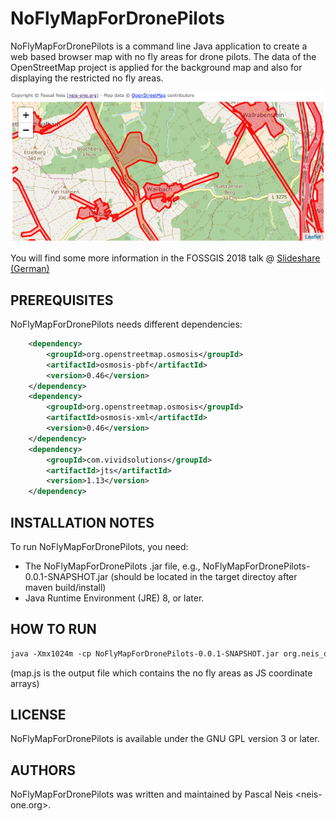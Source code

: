 NoFlyMapForDronePilots
==================

NoFlyMapForDronePilots is a command line Java application to create a web based browser map with no fly areas for drone pilots.
The data of the OpenStreetMap project is applied for the background map and also for displaying the restricted no fly areas.

![NoFlyMapForDronePilots](img/NoFlyMapForDronePilots.png?raw=true "NoFlyMapForDronePilots")

You will find some more information in the FOSSGIS 2018 talk @ [Slideshare (German)](https://de.slideshare.net/pascalneis/eine-konfigurierbare-karte-mit-verbotszonen-fr-drohnenflieger-auf-basis-von-openstreetmap-daten-91729057)

PREREQUISITES
-------------

NoFlyMapForDronePilots needs different dependencies:
```xml
    <dependency>
        <groupId>org.openstreetmap.osmosis</groupId>
        <artifactId>osmosis-pbf</artifactId>
        <version>0.46</version>
    </dependency>
    <dependency>
        <groupId>org.openstreetmap.osmosis</groupId>
        <artifactId>osmosis-xml</artifactId>
        <version>0.46</version>
    </dependency>
    <dependency>
        <groupId>com.vividsolutions</groupId>
        <artifactId>jts</artifactId>
        <version>1.13</version>
    </dependency>
```

INSTALLATION NOTES
-------

To run NoFlyMapForDronePilots, you need:
* The NoFlyMapForDronePilots .jar file, e.g., NoFlyMapForDronePilots-0.0.1-SNAPSHOT.jar (should be located in the target directoy after maven build/install)
* Java Runtime Environment (JRE) 8, or later.

HOW TO RUN
-------
```xml
java -Xmx1024m -cp NoFlyMapForDronePilots-0.0.1-SNAPSHOT.jar org.neis_one.noflymapfordronepilots.Main ./map.properties ./your-osm-file.osm ./map.js
```
(map.js is the output file which contains the no fly areas as JS coordinate arrays)

LICENSE
-------

NoFlyMapForDronePilots is available under the GNU GPL version 3 or later.

AUTHORS
-------

NoFlyMapForDronePilots was written and maintained by Pascal Neis <neis-one.org>.
